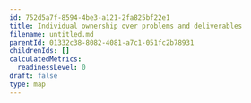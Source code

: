 ```yaml
---
id: 752d5a7f-8594-4be3-a121-2fa825bf22e1
title: Individual ownership over problems and deliverables
filename: untitled.md
parentId: 01332c38-8082-4081-a7c1-051fc2b78931
childrenIds: []
calculatedMetrics:
  readinessLevel: 0
draft: false
type: map
---
```

